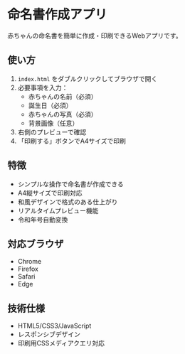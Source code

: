 # 命名書作成アプリ

赤ちゃんの命名書を簡単に作成・印刷できるWebアプリです。

## 使い方

1. `index.html` をダブルクリックしてブラウザで開く
2. 必要事項を入力：
   - 赤ちゃんの名前（必須）
   - 誕生日（必須） 
   - 赤ちゃんの写真（必須）
   - 背景画像（任意）
3. 右側のプレビューで確認
4. 「印刷する」ボタンでA4サイズで印刷

## 特徴

- シンプルな操作で命名書が作成できる
- A4縦サイズで印刷対応
- 和風デザインで格式のある仕上がり
- リアルタイムプレビュー機能
- 令和年号自動変換

## 対応ブラウザ

- Chrome
- Firefox  
- Safari
- Edge

## 技術仕様

- HTML5/CSS3/JavaScript
- レスポンシブデザイン
- 印刷用CSSメディアクエリ対応
